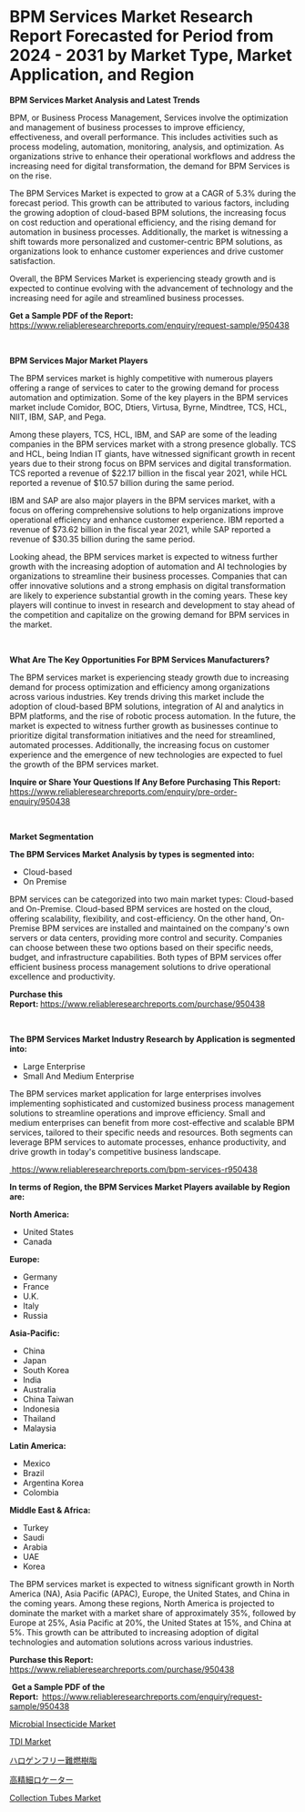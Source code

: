 <p><h1>BPM Services Market Research Report Forecasted for Period from 2024 -  2031 by Market Type, Market Application, and Region</h1></p><p><strong>BPM Services Market Analysis and Latest Trends</strong></p>
<p><p>BPM, or Business Process Management, Services involve the optimization and management of business processes to improve efficiency, effectiveness, and overall performance. This includes activities such as process modeling, automation, monitoring, analysis, and optimization. As organizations strive to enhance their operational workflows and address the increasing need for digital transformation, the demand for BPM Services is on the rise.</p><p>The BPM Services Market is expected to grow at a CAGR of 5.3% during the forecast period. This growth can be attributed to various factors, including the growing adoption of cloud-based BPM solutions, the increasing focus on cost reduction and operational efficiency, and the rising demand for automation in business processes. Additionally, the market is witnessing a shift towards more personalized and customer-centric BPM solutions, as organizations look to enhance customer experiences and drive customer satisfaction.</p><p>Overall, the BPM Services Market is experiencing steady growth and is expected to continue evolving with the advancement of technology and the increasing need for agile and streamlined business processes.</p></p>
<p><strong>Get a Sample PDF of the Report:&nbsp;</strong> <a href="https://www.reliableresearchreports.com/enquiry/request-sample/950438">https://www.reliableresearchreports.com/enquiry/request-sample/950438</a></p>
<p>&nbsp;</p>
<p><strong>BPM Services Major Market Players</strong></p>
<p><p>The BPM services market is highly competitive with numerous players offering a range of services to cater to the growing demand for process automation and optimization. Some of the key players in the BPM services market include Comidor, BOC, Dtiers, Virtusa, Byrne, Mindtree, TCS, HCL, NIIT, IBM, SAP, and Pega.</p><p>Among these players, TCS, HCL, IBM, and SAP are some of the leading companies in the BPM services market with a strong presence globally. TCS and HCL, being Indian IT giants, have witnessed significant growth in recent years due to their strong focus on BPM services and digital transformation. TCS reported a revenue of $22.17 billion in the fiscal year 2021, while HCL reported a revenue of $10.57 billion during the same period.</p><p>IBM and SAP are also major players in the BPM services market, with a focus on offering comprehensive solutions to help organizations improve operational efficiency and enhance customer experience. IBM reported a revenue of $73.62 billion in the fiscal year 2021, while SAP reported a revenue of $30.35 billion during the same period.</p><p>Looking ahead, the BPM services market is expected to witness further growth with the increasing adoption of automation and AI technologies by organizations to streamline their business processes. Companies that can offer innovative solutions and a strong emphasis on digital transformation are likely to experience substantial growth in the coming years. These key players will continue to invest in research and development to stay ahead of the competition and capitalize on the growing demand for BPM services in the market.</p></p>
<p>&nbsp;</p>
<p><strong>What Are The Key Opportunities For BPM Services Manufacturers?</strong></p>
<p><p>The BPM services market is experiencing steady growth due to increasing demand for process optimization and efficiency among organizations across various industries. Key trends driving this market include the adoption of cloud-based BPM solutions, integration of AI and analytics in BPM platforms, and the rise of robotic process automation. In the future, the market is expected to witness further growth as businesses continue to prioritize digital transformation initiatives and the need for streamlined, automated processes. Additionally, the increasing focus on customer experience and the emergence of new technologies are expected to fuel the growth of the BPM services market.</p></p>
<p><strong>Inquire or Share Your Questions If Any Before Purchasing This Report:</strong> <a href="https://www.reliableresearchreports.com/enquiry/pre-order-enquiry/950438">https://www.reliableresearchreports.com/enquiry/pre-order-enquiry/950438</a></p>
<p>&nbsp;</p>
<p><strong>Market Segmentation</strong></p>
<p><strong>The BPM Services Market Analysis by types is segmented into:</strong></p>
<p><ul><li>Cloud-based</li><li>On Premise</li></ul></p>
<p><p>BPM services can be categorized into two main market types: Cloud-based and On-Premise. Cloud-based BPM services are hosted on the cloud, offering scalability, flexibility, and cost-efficiency. On the other hand, On-Premise BPM services are installed and maintained on the company's own servers or data centers, providing more control and security. Companies can choose between these two options based on their specific needs, budget, and infrastructure capabilities. Both types of BPM services offer efficient business process management solutions to drive operational excellence and productivity.</p></p>
<p><strong>Purchase this Report:&nbsp;</strong><a href="https://www.reliableresearchreports.com/purchase/950438">https://www.reliableresearchreports.com/purchase/950438</a></p>
<p>&nbsp;</p>
<p><strong>The BPM Services Market Industry Research by Application is segmented into:</strong></p>
<p><ul><li>Large Enterprise</li><li>Small And Medium Enterprise</li></ul></p>
<p><p>The BPM services market application for large enterprises involves implementing sophisticated and customized business process management solutions to streamline operations and improve efficiency. Small and medium enterprises can benefit from more cost-effective and scalable BPM services, tailored to their specific needs and resources. Both segments can leverage BPM services to automate processes, enhance productivity, and drive growth in today's competitive business landscape.</p></p>
<p><a href="https://www.reliableresearchreports.com/bpm-services-r950438">&nbsp;https://www.reliableresearchreports.com/bpm-services-r950438</a></p>
<p><strong>In terms of Region, the BPM Services Market Players available by Region are:</strong></p>
<p>
    <p> <strong> North America: </strong>
        <ul>
            <li>United States</li>
            <li>Canada</li>
        </ul>
        </p> 
    <p> <strong> Europe: </strong>
        <ul>
            <li>Germany</li>
            <li>France</li>
            <li>U.K.</li>
            <li>Italy</li>
            <li>Russia</li>
        </ul>
        </p> 
    <p> <strong> Asia-Pacific: </strong>
        <ul>
            <li>China</li>
            <li>Japan</li>
            <li>South Korea</li>
            <li>India</li>
            <li>Australia</li>
            <li>China Taiwan</li>
            <li>Indonesia</li>
            <li>Thailand</li>
            <li>Malaysia</li>
        </ul>
        </p> 
    <p> <strong> Latin America: </strong>
        <ul>
            <li>Mexico</li>
            <li>Brazil</li>
            <li>Argentina Korea</li>
            <li>Colombia</li>
        </ul>
        </p> 
    <p> <strong> Middle East & Africa: </strong>
        <ul>
            <li>Turkey</li>
            <li>Saudi</li>
            <li>Arabia</li>
            <li>UAE</li>
            <li>Korea</li>
        </ul>
    </p>
    </p>
<p><p>The BPM services market is expected to witness significant growth in North America (NA), Asia Pacific (APAC), Europe, the United States, and China in the coming years. Among these regions, North America is projected to dominate the market with a market share of approximately 35%, followed by Europe at 25%, Asia Pacific at 20%, the United States at 15%, and China at 5%. This growth can be attributed to increasing adoption of digital technologies and automation solutions across various industries.</p></p>
<p><strong>Purchase this Report: </strong><a href="https://www.reliableresearchreports.com/purchase/950438">https://www.reliableresearchreports.com/purchase/950438</a></p>
<p>&nbsp;<strong>Get a Sample PDF of the Report:&nbsp;&nbsp;</strong><a href="https://www.reliableresearchreports.com/enquiry/request-sample/950438">https://www.reliableresearchreports.com/enquiry/request-sample/950438</a></p>
<p><strong></strong></p>
<p><p><a href="https://www.linkedin.com/pulse/future-trends-global-microbial-insecticide-market-insights-ohzbc">Microbial Insecticide Market</a></p><p><a href="https://www.linkedin.com/pulse/tdi-market-overview-global-trends-future-prospects-from-mcpbc">TDI Market</a></p><p><a href="https://github.com/hardee896/Market-Research-Report-List-2/blob/main/3758829172719.md">ハロゲンフリー難燃樹脂</a></p><p><a href="https://github.com/Andrewones2023/Market-Research-Report-List-2/blob/main/7290101172720.md">高精細ロケーター</a></p><p><a href="https://github.com/Valeridd446677/Market-Research-Report-List-1/blob/main/collection-tubes-market.md">Collection Tubes Market</a></p></p>